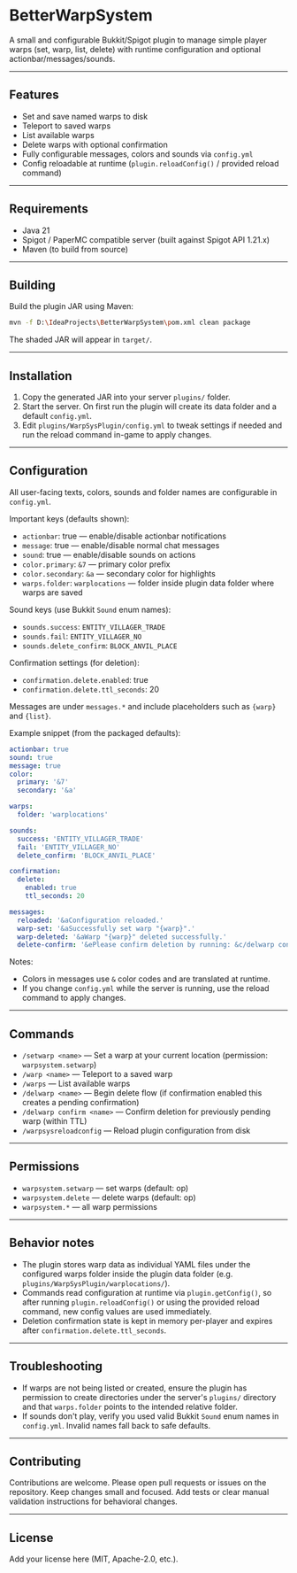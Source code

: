 # BetterWarpSystem

A small and configurable Bukkit/Spigot plugin to manage simple player warps (set, warp, list, delete) with runtime configuration and optional actionbar/messages/sounds.

---

## Features

- Set and save named warps to disk
- Teleport to saved warps
- List available warps
- Delete warps with optional confirmation
- Fully configurable messages, colors and sounds via `config.yml`
- Config reloadable at runtime (`plugin.reloadConfig()` / provided reload command)

---

## Requirements

- Java 21
- Spigot / PaperMC compatible server (built against Spigot API 1.21.x)
- Maven (to build from source)

---

## Building

Build the plugin JAR using Maven:

```bash
mvn -f D:\IdeaProjects\BetterWarpSystem\pom.xml clean package
```

The shaded JAR will appear in `target/`.

---

## Installation

1. Copy the generated JAR into your server `plugins/` folder.
2. Start the server. On first run the plugin will create its data folder and a default `config.yml`.
3. Edit `plugins/WarpSysPlugin/config.yml` to tweak settings if needed and run the reload command in-game to apply changes.

---

## Configuration

All user-facing texts, colors, sounds and folder names are configurable in `config.yml`.

Important keys (defaults shown):

- `actionbar`: true — enable/disable actionbar notifications
- `message`: true — enable/disable normal chat messages
- `sound`: true — enable/disable sounds on actions
- `color.primary`: `&7` — primary color prefix
- `color.secondary`: `&a` — secondary color for highlights
- `warps.folder`: `warplocations` — folder inside plugin data folder where warps are saved

Sound keys (use Bukkit `Sound` enum names):

- `sounds.success`: `ENTITY_VILLAGER_TRADE`
- `sounds.fail`: `ENTITY_VILLAGER_NO`
- `sounds.delete_confirm`: `BLOCK_ANVIL_PLACE`

Confirmation settings (for deletion):

- `confirmation.delete.enabled`: true
- `confirmation.delete.ttl_seconds`: 20

Messages are under `messages.*` and include placeholders such as `{warp}` and `{list}`.

Example snippet (from the packaged defaults):

```yaml
actionbar: true
sound: true
message: true
color:
  primary: '&7'
  secondary: '&a'

warps:
  folder: 'warplocations'

sounds:
  success: 'ENTITY_VILLAGER_TRADE'
  fail: 'ENTITY_VILLAGER_NO'
  delete_confirm: 'BLOCK_ANVIL_PLACE'

confirmation:
  delete:
    enabled: true
    ttl_seconds: 20

messages:
  reloaded: '&aConfiguration reloaded.'
  warp-set: '&aSuccessfully set warp "{warp}".'
  warp-deleted: '&aWarp "{warp}" deleted successfully.'
  delete-confirm: '&ePlease confirm deletion by running: &c/delwarp confirm {warp} &ewithin {seconds}s.'
```

Notes:
- Colors in messages use `&` color codes and are translated at runtime.
- If you change `config.yml` while the server is running, use the reload command to apply changes.

---

## Commands

- `/setwarp <name>` — Set a warp at your current location (permission: `warpsystem.setwarp`)
- `/warp <name>` — Teleport to a saved warp
- `/warps` — List available warps
- `/delwarp <name>` — Begin delete flow (if confirmation enabled this creates a pending confirmation)
- `/delwarp confirm <name>` — Confirm deletion for previously pending warp (within TTL)
- `/warpsysreloadconfig` — Reload plugin configuration from disk

---

## Permissions

- `warpsystem.setwarp` — set warps (default: op)
- `warpsystem.delete` — delete warps (default: op)
- `warpsystem.*` — all warp permissions

---

## Behavior notes

- The plugin stores warp data as individual YAML files under the configured warps folder inside the plugin data folder (e.g. `plugins/WarpSysPlugin/warplocations/`).
- Commands read configuration at runtime via `plugin.getConfig()`, so after running `plugin.reloadConfig()` or using the provided reload command, new config values are used immediately.
- Deletion confirmation state is kept in memory per-player and expires after `confirmation.delete.ttl_seconds`.

---

## Troubleshooting

- If warps are not being listed or created, ensure the plugin has permission to create directories under the server's `plugins/` directory and that `warps.folder` points to the intended relative folder.
- If sounds don't play, verify you used valid Bukkit `Sound` enum names in `config.yml`. Invalid names fall back to safe defaults.

---

## Contributing

Contributions are welcome. Please open pull requests or issues on the repository. Keep changes small and focused. Add tests or clear manual validation instructions for behavioral changes.

---

## License

Add your license here (MIT, Apache-2.0, etc.).

